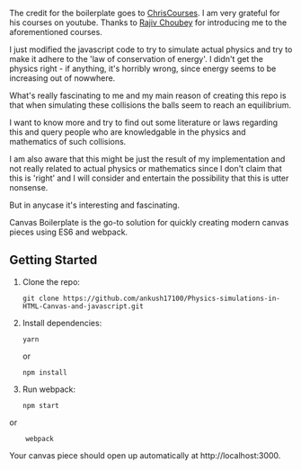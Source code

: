 The credit for the boilerplate goes to [ChrisCourses](https://github.com/christopher4lis). I am very grateful for his courses on youtube. Thanks to [Rajiv Choubey](https://github.com/rajivnayanc) for introducing me to the aforementioned courses.

I just modified the javascript code to try to simulate actual physics and try to make it adhere to the 'law of conservation of energy'. I didn't get the physics right - if anything, it's horribly wrong, since energy seems to be increasing out of nowwhere.

What's really fascinating to me and my main reason of creating this repo is that when simulating these collisions the balls seem to reach an equilibrium. 

I want to know more and try to find out some literature or laws regarding this and query people who are knowledgable in the physics and mathematics of such collisions. 

I am also aware that this might be just the result of my implementation and not really related to actual physics or mathematics since I don't claim that this is 'right' and I will consider and entertain the possibility that this is utter nonsense. 

But in anycase it's interesting and fascinating.

Canvas Boilerplate is the go-to solution for quickly creating modern canvas pieces using ES6 and webpack.

## Getting Started

1.  Clone the repo:

        git clone https://github.com/ankush17100/Physics-simulations-in-HTML-Canvas-and-javascript.git

2.  Install dependencies:

        yarn

    or

        npm install

3.  Run webpack:

        npm start
or

        webpack

Your canvas piece should open up automatically at http://localhost:3000.
